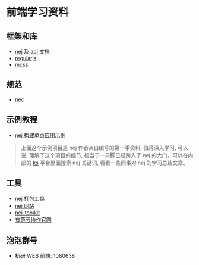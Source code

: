 # 前端学习资料

## 框架和库
* [nej](https://github.com/NEYouFan/nej-framework) 及 [api 文档](http://nej.netease.com/help/index.html)
* [regularjs](https://github.com/regularjs/regular)
* [mcss](https://github.com/leeluolee/mcss)

## 规范
* [nec](http://nec.netease.com/)

## 示例教程
* [nej 构建单页应用示例](https://github.com/NEYouFan/nej-toolkit-example)
>上面这个示例项目是 nej 作者亲自编写的第一手资料, 值得深入学习, 可以说, 理解了这个项目的细节, 相当于一只脚已经跨入了 nej 的大门。可以在内部的 [ks](http://ks.netease.com/) 平台里面搜索 nej 关键词, 看看一些同事对 nej 的学习总结文章。

## 工具
* [nej 打包工具](https://github.com/NEYouFan/nej-toolkit)
* [nei 网站](http://nei.netease.com/)
* [nei-toolkit](https://github.com/NEYouFan/nei-toolkit)
* [有范云协作官网](http://youfan.netease.com/)

## 泡泡群号
* 杭研 WEB 前端: 1080638